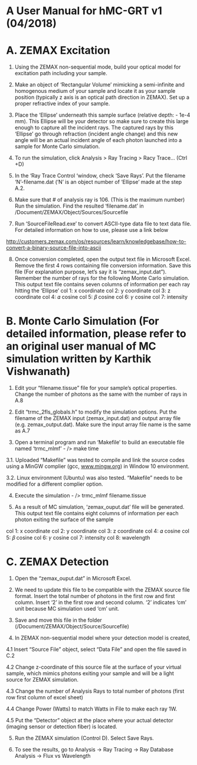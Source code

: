 # A User Manual for hMC-GRT v1 (04/2018)

# A. ZEMAX Excitation 
1. Using the ZEMAX non-sequential mode, build your optical model for excitation path including your sample. 

2. Make an object of ‘Rectangular Volume’ mimicking a semi-infinite and homogenous medium of your sample and locate it as your sample position (typically z axis is an optical path direction in ZEMAX). Set up a proper refractive index of your sample. 

3. Place the ‘Ellipse’ underneath this sample surface (relative depth: - 1e-4 mm). This Ellipse will be your detector so make sure to create this large enough to capture all the incident rays. The captured rays by this ‘Ellipse’ go through refraction (incident angle change) and this new angle will be an actual incident angle of each photon launched into a sample for Monte Carlo simulation. 

4. To run the simulation, click Analysis > Ray Tracing > Racy Trace… (Ctrl +D) 

5. In the ‘Ray Trace Control ‘window, check ‘Save Rays’. Put the filename ‘N’-filename.dat (‘N’ is an object number of ‘Ellipse’ made at the step A.2. 

6. Make sure that # of analysis ray is 106. (This is the maximum number)  Run the simulation. Find the resulted ‘filename.dat’ in /Document/ZEMAX/Object/Sources/Sourcefile 

7. Run ‘SourceFileRead.exe’ to convert ASCII-type data file to text data file. For detailed information on how to use, please use a link below 

http://customers.zemax.com/os/resources/learn/knowledgebase/how-to-convert-a-binary-source-file-into-ascii 

8.  Once conversion completed, open the output text file in Microsoft Excel. Remove the first 4 rows containing file conversion information. Save this file (For explanation purpose, let’s say it is “zemax_input.dat”). Remember the number of rays for the following Monte Carlo simulation. This output text file contains seven columns of information per each ray hitting the ‘Ellipse’
col 1: x coordinate
col 2: y coordinate 
col 3: z coordinate 
col 4: 𝛼 cosine 
col 5: 𝛽 cosine 
col 6: 𝛾 cosine 
col 7: intensity

# B. Monte Carlo Simulation (For detailed information, please refer to an original user manual of MC simulation written by Karthik Vishwanath)

1.  Edit your “filename.tissue” file for your sample’s optical properties. Change the number of photons as the same with the number of rays in A.8

2.  Edit “trmc_2fls_globals.h” to modify the simulation options. Put the filename of the ZEMAX input (zemax_input.dat) and output array file (e.g. zemax_output.dat). Make sure the input array file name is the same as A.7

3.  Open a terminal program and run ‘Makefile’ to build an executable file named ‘trmc_mlmf’ - /> make time 

  3.1. Uploaded “Makefile” was tested to compile and link the source codes using a MinGW complier (gcc, www.mingw.org) in Window 10 environment. 

  3.2. Linux environment (Ubuntu) was also tested. “Makefile” needs to be modified for a different complier option.

4.  Execute the simulation - /> trmc_mlmf filename.tissue

5.  As a result of MC simulation, ‘zemax_ouput.dat’ file will be generated. This output text file contains eight columns of information per each photon exiting the surface of the sample 

col 1: x coordinate
col 2: y coordinate 
col 3: z coordinate 
col 4: 𝛼 cosine 
col 5: 𝛽 cosine 
col 6: 𝛾 cosine 
col 7: intensity
col 8: wavelength 


# C. ZEMAX Detection 

1. Open the “zemax_ouput.dat” in Microsoft Excel. 

2. We need to update this file to be compatible with the ZEMAX source file format. Insert the total number of photons in the first row and first column. Insert ‘2’ in the first row and second column. ‘2’ indicates ‘cm’ unit because MC simulation used ‘cm’ unit. 

3. Save and move this file in the folder (/Document/ZEMAX/Object/Source/Sourcefile)

4. In ZEMAX non-sequential model where your detection model is created,  

  4.1 Insert “Source File” object, select “Data File” and open the file saved in C.2 

  4.2 Change z-coordinate of this source file at the surface of your virtual sample, which mimics photons exiting your sample and will be a light source for ZEMAX simulation. 

  4.3 Change the number of Analysis Rays to total number of photons (first row first column of excel sheet)

  4.4 Change Power (Watts) to match Watts in File to make each ray 1W. 

  4.5 Put the “Detector” object at the place where your actual detector (imaging sensor or detection fiber) is located. 

5. Run the ZEMAX simulation (Control D).  Select Save Rays. 

6. To see the results, go to Analysis -> Ray Tracing -> Ray Database Analysis -> Flux vs Wavelength
